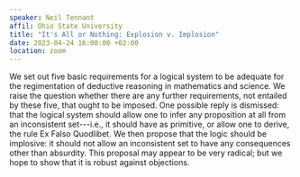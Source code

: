 ```yaml
---
speaker: Neil Tennant
affil: Ohio State University
title: "It's All or Nothing: Explosion v. Implosion"
date: 2023-04-24 16:00:00 +02:00
location: zoom
---
```

We set out five basic requirements for a logical system to be adequate for the regimentation of deductive reasoning in mathematics and science.
We raise the question whether there are any further requirements, not entailed by these five, that ought to be imposed.
One possible reply is dismissed: that the logical system should allow one to infer any proposition at all from an inconsistent set---i.e., it should have as primitive, or allow one to derive, the rule Ex Falso Quodlibet.
We then propose that the logic should be implosive: it should not allow an inconsistent set to have any consequences other than absurdity.
This proposal may appear to be very radical; but we hope to show that it is robust against objections.
